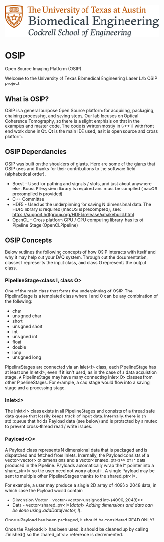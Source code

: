 ![alt-text](https://github.com/amcelroy/OSIP/blob/master/Cockrell_RGB_formal_BME.jpg)

# OSIP
Open Source Imaging Platform (OSIP)

Welcome to the University of Texas Biomedical Engineering Laser Lab OSIP project! 

## What is OSIP?

OSIP is a general purpose Open Source platform for acquiring, packaging, chaining processing, and saving steps. 
Our lab focuses on Optical Coherence Tomography, so there is a slight emphisis on that in the examples and master code. The 
code is written mostly in C++11 with front end work done in Qt. Qt is the main IDE used, as it is open source and cross platform.

## OSIP Dependancies

OSIP was built on the shoulders of giants. Here are some of the giants that OSIP uses and thanks for their contributions to the software field (alphabetical order).

 * Boost - Used for pathing and signals / slots, and just about anywhere else. Boost Filesystem library is required and must be compiled (macOS precompiled is provided)
 * C++ Committee
 * HDF5 - Used as the underpinning for saving N dimensional data. The HDF5 library is required (macOS is precompiled), see: https://support.hdfgroup.org/HDF5/release/cmakebuild.html
 * OpenCL - Cross platform GPU / CPU computing library, has its of Pipeline Stage (OpenCLPipeline)

## OSIP Concepts
Below outlines the following concepts of how OSIP interacts with itself and why it may help out your DAQ system. Through out the documentation, classes I represents the input class, and class O represents the output class.

### PipelineStage<class I, class O>
One of the main class that forms the underpinning of OSIP. The PipelineStage is a templated class where I and O can be any 
combination of the following:
  * char
  * unsigned char
  * short
  * unsigned short
  * int
  * unsigned int
  * float
  * double
  * long
  * unsigned long
  
PipelineStages are connected via an Inlet&lt;I> class, each PipelineStage has at least one Inlet&lt;I>, even if it isn't used, as in the case of a data acquistion stage. A PipelineStage may have many connecting Inlet&lt;O> classes from other PipelineStages. For example, a daq stage would flow into a saving stage and a processing stage.

### Inlet&lt;I> 

The Inlet&lt;I> class exists in all PipelineStages and consists of a thread safe data queue that lossily keeps track of input data.
Internally, there is an std::queue that holds Payload data (see below) and is protected by a mutex to prevent cross-thread 
read / write issues.

### Payload&lt;O>

A Payload class represents N dimensional data that is packaged and is dispatched and fetched from Inlets. Internally, the Payload
consists of a vector<vector<unsigned int>> of dimensions and a vector<shared_ptr&lt;I>> of I* data produced in the Pipeline. Payloads automatically wrap the I* pointer into a share_ptr&lt;I> so the user need not worry about it. A single Payload may be sent to multiple other PipelineStages thanks to the shared_ptr&lt;I>. 

For example, a user may produce a single 2D array of 4096 x 2048 data, in which case the Payload would contain:
  * Dimension Vector - vector<vector&lt;unsigned int>(4096, 2048)>>
  * Data - vector<shared_ptr&lt;I>(*data)>
Adding dimensions and data can be done using .addData(vector<unsigned int>, I*).

Once a Payload has been packaged, it should be considered READ ONLY!

Once the Payload&lt;I> has been used, it should be cleaned up by calling .finished() so the shared_ptr&lt;I> reference is decremented.



